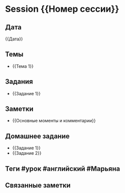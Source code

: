 # Session {{Номер сессии}}
## Дата
{{Дата}}

## Темы
- {{Тема 1}}

## Задания
- {{Задание 1}}

## Заметки
- {{Основные моменты и комментарии}}

## Домашнее задание
- {{Задание 1}}
- {{Задание 2}}

## Теги #урок #английский  #Марьяна

## Связанные заметки

